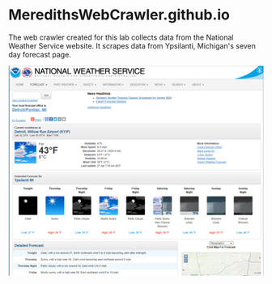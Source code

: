 # MeredithsWebCrawler.github.io
The web crawler created for this lab collects data from the National Weather Service website. It scrapes data from Ypsilanti, Michigan's seven day forecast page. 

![forcast](img/7day.png)
